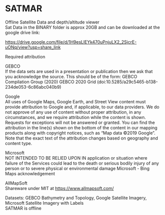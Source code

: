 # SATMAR
Offline Satellite Data and depth/altitude viewer<br>
Sat Data in the BINARY folder is approx 20GB and can be downloaded at the google drive link:

https://drive.google.com/file/d/1H9esLIEYk470uPnjuLX2_2SjcrE-uONq/view?usp=share_link

Required attribution

GEBCO<br>
If the data sets are used in a presentation or publication then we ask that you acknowledge the source. This should be of the form:
GEBCO Compilation Group (2020) GEBCO 2020 Grid (doi:10.5285/a29c5465-b138-234de053-6c86abc040b9)

Google<br>
All uses of Google Maps, Google Earth, and Street View content must provide attribution to Google and, if applicable, to our data providers.
We do not approve of any use of content without proper attribution, in any circumstances, and we require attribution while the content is shown. 
Requests for exceptions will not be answered or granted.
You can find the attribution in the line(s) shown on the bottom of the content in our mapping products along with copyright notices, 
such as “Map data ©2019 Google”. Note that the exact text of the attribution changes based on geography and content type.

Microsoft<br>
NOT INTENDED TO BE RELIED UPON IN application or situation where failure of the Services could lead to the death or serious bodily injury of any person or to severe physical or environmental damage
Microsoft - Bing Maps acknowledgement

AllMapSoft<br>
Shareware under MIT at https://www.allmapsoft.com/

Datasets: GEBCO Bathymetry and Topology, Google Satellite Imagery, Microsoft Satellite Imagery with Labels<br>
SATMAR is offline
